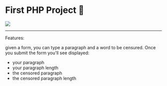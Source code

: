 # First PHP Project 🐘


<a href="https://skillicons.dev">
    <img src="https://skillicons.dev/icons?i=html,bootstrap,php">
</a>

---

Features:


given a form, you can type a paragraph and a word to be censured. Once you submit the form you'll see displayed:
- your paragraph
- your paragraph length
- the censored paragraph
- the censored paragraph length
